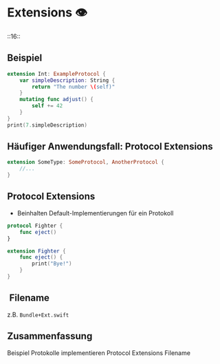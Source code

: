 # Extensions 👁️
::16::

## Beispiel
```swift
extension Int: ExampleProtocol {
    var simpleDescription: String {
        return "The number \(self)"
    }
    mutating func adjust() {
        self += 42
    }
}
print(7.simpleDescription)
```

## Häufiger Anwendungsfall: Protocol Extensions

```swift
extension SomeType: SomeProtocol, AnotherProtocol {
    //...
}
```

## Protocol Extensions

- Beinhalten Default-Implementierungen für ein Protokoll

```swift
protocol Fighter {
	func eject()
}

extension Fighter {
	func eject() {
		print("Bye!")
	}
}
```

##  Filename

z.B. `Bundle+Ext.swift`

## Zusammenfassung
Beispiel
Protokolle implementieren
Protocol Extensions
Filename